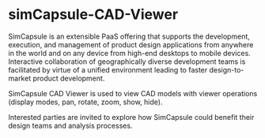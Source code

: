 # simCapsule-CAD-Viewer

SimCapsule is an extensible PaaS offering that supports the development, execution, and management of product design applications from anywhere in the world and on any device from high-end desktops to mobile devices. Interactive collaboration of geographically diverse development teams is facilitated by virtue of a unified environment leading to faster design-to-market product development.

SimCapsule CAD Viewer is used to view CAD models with viewer operations (display modes, pan, rotate, zoom, show, hide).

Interested parties are invited to explore how SimCapsule could benefit their design teams and analysis processes.
